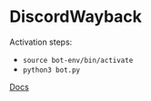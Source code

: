 # DiscordWayback
Activation steps:
- `source bot-env/bin/activate`
- `python3 bot.py`

[Docs](https://discord.com/developers/docs/topics/community-resources)
